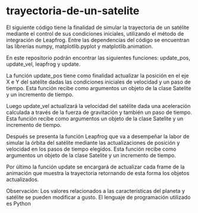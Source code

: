 # trayectoria-de-un-satelite

El siguiente código tiene la finalidad de simular la trayectoria de un satélite mediante el control de sus condiciones iniciales, utilizando el método de integración de Leapfrog. Entre las dependencias del código se encuentran las librerías numpy, matplotlib.pyplot y matplotlib.animation.

En este repositorio podrán encontrar las siguientes funciones: update_pos, update_vel, leapfrog y update.

La función update_pos tiene como finalidad actualizar la posición en el eje X e Y del satélite dadas las condiciones iniciales de velocidad y un paso de tiempo. Esta función recibe como argumentos un objeto de la clase Satelite y un incremento de tiempo.

Luego update_vel actualizará la velocidad del satélite dada una aceleración calculada a través de la fuerza de gravitación y también un paso de tiempo. Esta función recibe como argumentos un objeto de la clase Satelite y un incremento de tiempo.

Después se presenta la función Leapfrog que va a desempeñar la labor de simular la órbita del satélite mediante las actualizaciones de posición y velocidad en los pasos de tiempo elegidos. Esta función recibe como argumentos un objeto de la clase Satelite y un incremento de tiempo.

Por último la función update se encargará de actualizar cada frame de la animación que muestra la trayectoria retornando de esta forma los objetos actualizados.

Observación: Los valores relacionados a las características del planeta y satélite se pueden modificar a gusto. El lenguaje de programación utilizado es Python

